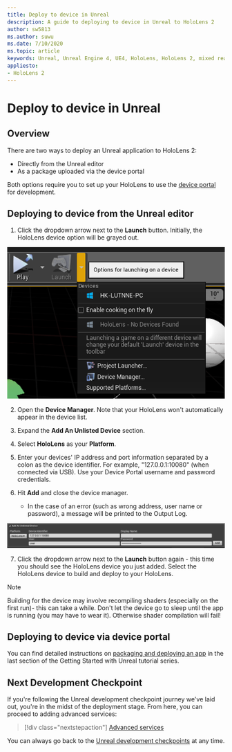 ```yaml
---
title: Deploy to device in Unreal
description: A guide to deploying to device in Unreal to HoloLens 2
author: sw5813
ms.author: suwu
ms.date: 7/10/2020
ms.topic: article
keywords: Unreal, Unreal Engine 4, UE4, HoloLens, HoloLens 2, mixed reality, deploy to device, PC, documentation
appliesto:
- HoloLens 2
---
```


# Deploy to device in Unreal

## Overview
There are two ways to deploy an Unreal application to HoloLens 2: 
* Directly from the Unreal editor
* As a package uploaded via the device portal

Both options require you to set up your HoloLens to use the [device portal](using-the-windows-device-portal.md) for development. 

## Deploying to device from the Unreal editor

1. Click the dropdown arrow next to the **Launch** button. Initially, the HoloLens device option will be grayed out.

![Launch dropdown options](images/unreal/launch-dropdown.png)

2. Open the **Device Manager**. Note that your HoloLens won't automatically appear in the device list.

3. Expand the **Add An Unlisted Device** section.

4. Select **HoloLens** as your **Platform**.

5. Enter your devices' IP address and port information separated by a colon as the device identifier. For example, "127.0.0.1:10080" (when connected via USB). Use your Device Portal username and password credentials.

6. Hit **Add** and close the device manager. 
    * In the case of an error (such as wrong address, user name or password), a message will be printed to the Output Log.

![Adding an unlisted device](images/unreal/add-unlisted-device.png)

7. Click the dropdown arrow next to the **Launch** button again - this time you should see the HoloLens device you just added. Select the HoloLens device to build and deploy to your HoloLens. 

>[!NOTE]
>Building for the device may involve recompiling shaders (especially on the first run)- this can take a while. Don't let the device go to sleep until the app is running (you may have to wear it). Otherwise shader compilation will fail!

## Deploying to device via device portal

You can find detailed instructions on [packaging and deploying an app](unreal-uxt-ch6.md#packaging-and-deploying-the-app-via-device-portal) in the last section of the Getting Started with Unreal tutorial series.

## Next Development Checkpoint

If you're following the Unreal development checkpoint journey we've laid out, you're in the midst of the deployment stage. From here, you can proceed to adding advanced services:

> [!div class="nextstepaction"]
> [Advanced services](unreal-development-overview.md#5-adding-services)

You can always go back to the [Unreal development checkpoints](unreal-development-overview.md#4-deploying-to-a-device) at any time.
